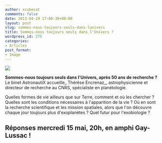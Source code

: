 ```yaml
---
author: xcubesat
comments: false
date: 2013-04-29 17:00:30+00:00
layout: post
slug: sommes-nous-toujours-seuls-dans-lunivers
title: Sommes-nous toujours seuls dans l'Univers ?
wordpress_id: 275
categories:
- Articles
post_format:
- Image
---
```


[![](http://xspacecenter.files.wordpress.com/2013/03/c3a9crans.jpg)](http://xspacecenter.files.wordpress.com/2013/03/c3a9crans.jpg)


**Sommes-nous toujours seuls dans l'Univers, après 50 ans de recherche ?**
Le binet AstronautiX accueille_ Thérèse Encrenaz_, astrophysicienne et directeur de recherche au CNRS, spécialiste en planétologie.

Quelles formes de vie ailleurs que sur Terre, comment et où les chercher ? Quelles sont les conditions nécessaires à l'apparition de la vie ?
Où en sont la recherche scientifique et les mission spatiales, alors que l'on découvre chaque jour toujours plus d'exoplanètes ? Quel futur pour l'exobiologie ?


## Réponses **mercredi 15 mai, 20h, en amphi Gay-Lussac** !
